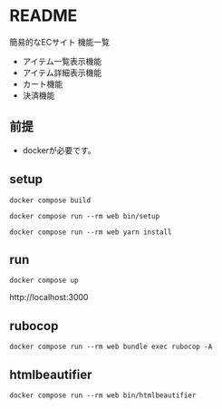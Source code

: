 # README
簡易的なECサイト
機能一覧
- アイテム一覧表示機能
- アイテム詳細表示機能
- カート機能
- 決済機能

## 前提

- dockerが必要です。

## setup

```
docker compose build
```

```
docker compose run --rm web bin/setup
```


```
docker compose run --rm web yarn install
```

## run

```
docker compose up
```

http://localhost:3000

## rubocop
```
docker compose run --rm web bundle exec rubocop -A
```

## htmlbeautifier

```
docker compose run --rm web bin/htmlbeautifier
```
